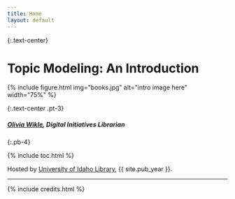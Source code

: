 ```yaml
---
title: Home
layout: default
---
```


{:.text-center}
# Topic Modeling: An Introduction

{% include figure.html img="books.jpg" alt="intro image here" width="75%" %}

{:.text-center .pt-3}
<h5><a href="mailto:omwikle@uidaho.edu">Olivia Wikle</a>, Digital Initiatives Librarian</h5>
{:.pb-4}

{% include toc.html %}

Hosted by [University of Idaho Library](http://www.lib.uidaho.edu/), {{ site.pub_year }}.

------

{% include credits.html %}
